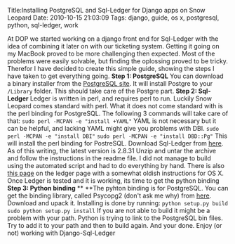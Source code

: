 Title:Installing PostgreSQL and Sql-Ledger for Django apps on Snow Leopard
Date: 2010-10-15 21:03:09
Tags: django, guide, os x, postgresql, python, sql-ledger, work

At DOP we started working on a django front end for Sql-Ledger with the idea
of combining it later on with our ticketing system. Getting it going on my
MacBook proved to be more challenging then expected. Most of the problems were
easily solvable, but finding the oplossing proved to be tricky. Therefor I
have decided to create this simple guide, showing the steps I have taken to
get everything going. **Step 1: PostgreSQL** You can download a binary
installer from the [PostgreSQL site](http://www.postgresql.org/download/). It
will install Postgre to your `/Library` folder. This should take care of the
Postgre part. **Step 2: Sql-Ledger** Ledger is written in perl, and requires
perl to run. Luckily Snow Leopard comes standard with perl. What it does not
come standard with is the perl binding for PostgreSQL. The following 3
commands will take care of that: `sudo perl -MCPAN -e "install +YAML"` YAML is
not necessary but it can be helpful, and lacking YAML might give you problems
with DBI. `sudo perl -MCPAN -e "install DBI"` `sudo perl -MCPAN -e "install
DBD::Pg"` This will install the perl binding for PostreSQL. Download Sql-Ledger
from [here](http://www.sql-ledger.com/source/sql-ledger-2.8.31.tar.gz).
As of this writing, the latest version is 2.8.31 Unzip and untar the archive
and follow the instructions in the readme file. I did not manage to build
using the automated script and had to do everything by hand. There is also
[this page](http://www.sql-ledger.org/cgi-bin/nav.pl?page=source/mac/howto-sql-ledger-osx.html) on the ledger page with a somewhat oldish instructions
for OS X. Once Ledger is tested and it is working, its time to get the python
binding **Step 3: Python binding** ** **The pyhton binding is for PostgreSQL.
You can get the binding library, called Psycopg2 (don't ask me why) from
[here](http://initd.org/psycopg/download/). Download and upack it. Installing
is done by running: `python setup.py build` `sudo python setup.py install` If
you are not able to build it might be a problem with your path. Python is
trying to link to the PostgreSQL bin files. Try to add it to your path and
then to build again. And your done. Enjoy (or not) working with Django-Sql-Ledger

